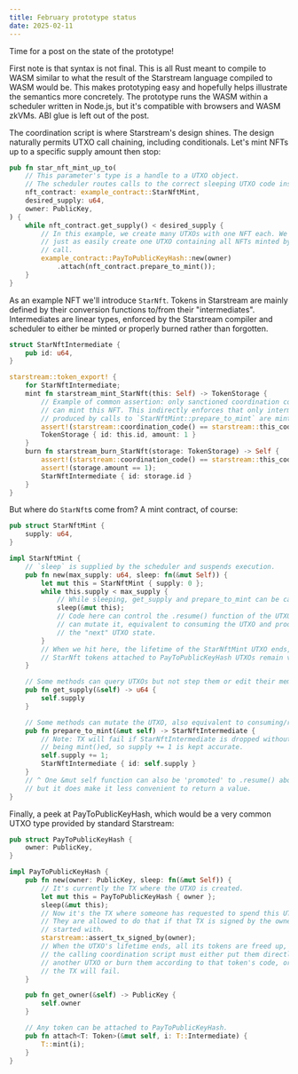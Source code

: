 ```yaml
---
title: February prototype status
date: 2025-02-11
---
```


Time for a post on the state of the prototype!

First note is that syntax is not final. This is all Rust meant to compile to WASM similar to what the result of the Starstream language compiled to WASM would be. This makes prototyping easy and hopefully helps illustrate the semantics more concretely. The prototype runs the WASM within a scheduler written in Node.js, but it's compatible with browsers and WASM zkVMs. ABI glue is left out of the post.

The coordination script is where Starstream's design shines. The design naturally permits UTXO call chaining, including conditionals. Let's mint NFTs up to a specific supply amount then stop:

```rust
pub fn star_nft_mint_up_to(
    // This parameter's type is a handle to a UTXO object.
    // The scheduler routes calls to the correct sleeping UTXO code instance.
    nft_contract: example_contract::StarNftMint,
    desired_supply: u64,
    owner: PublicKey,
) {
    while nft_contract.get_supply() < desired_supply {
        // In this example, we create many UTXOs with one NFT each. We could
        // just as easily create one UTXO containing all NFTs minted by this
        // call.
        example_contract::PayToPublicKeyHash::new(owner)
            .attach(nft_contract.prepare_to_mint());
    }
}
```

<!--truncate-->

As an example NFT we'll introduce `StarNft`. Tokens in Starstream are mainly defined by their conversion functions to/from their "intermediates". Intermediates are linear types, enforced by the Starstream compiler and scheduler to either be minted or properly burned rather than forgotten.

```rust
struct StarNftIntermediate {
    pub id: u64,
}

starstream::token_export! {
    for StarNftIntermediate;
    mint fn starstream_mint_StarNft(this: Self) -> TokenStorage {
        // Example of common assertion: only sanctioned coordination code
        // can mint this NFT. This indirectly enforces that only intermediates
        // produced by calls to `StarNftMint::prepare_to_mint` are minted.
        assert!(starstream::coordination_code() == starstream::this_code());
        TokenStorage { id: this.id, amount: 1 }
    }
    burn fn starstream_burn_StarNft(storage: TokenStorage) -> Self {
        assert!(starstream::coordination_code() == starstream::this_code());
        assert!(storage.amount == 1);
        StarNftIntermediate { id: storage.id }
    }
}
```

But where do `StarNft`s come from? A mint contract, of course:

```rust
pub struct StarNftMint {
    supply: u64,
}

impl StarNftMint {
    // `sleep` is supplied by the scheduler and suspends execution.
    pub fn new(max_supply: u64, sleep: fn(&mut Self)) {
        let mut this = StarNftMint { supply: 0 };
        while this.supply < max_supply {
            // While sleeping, get_supply and prepare_to_mint can be called.
            sleep(&mut this);
            // Code here can control the .resume() function of the UTXO, which
            // can mutate it, equivalent to consuming the UTXO and producing
            // the "next" UTXO state.
        }
        // When we hit here, the lifetime of the StarNftMint UTXO ends, but the
        // StarNft tokens attached to PayToPublicKeyHash UTXOs remain valid.
    }

    // Some methods can query UTXOs but not step them or edit their memory.
    pub fn get_supply(&self) -> u64 {
        self.supply
    }

    // Some methods can mutate the UTXO, also equivalent to consuming/remaking
    pub fn prepare_to_mint(&mut self) -> StarNftIntermediate {
        // Note: TX will fail if StarNftIntermediate is dropped without
        // being mint()ed, so supply += 1 is kept accurate.
        self.supply += 1;
        StarNftIntermediate { id: self.supply }
    }
    // ^ One &mut self function can also be 'promoted' to .resume() above,
    // but it does make it less convenient to return a value.
}
```

Finally, a peek at PayToPublicKeyHash, which would be a very common UTXO type provided by standard Starstream:

```rust
pub struct PayToPublicKeyHash {
    owner: PublicKey,
}

impl PayToPublicKeyHash {
    pub fn new(owner: PublicKey, sleep: fn(&mut Self)) {
        // It's currently the TX where the UTXO is created.
        let mut this = PayToPublicKeyHash { owner };
        sleep(&mut this);
        // Now it's the TX where someone has requested to spend this UTXO.
        // They are allowed to do that if that TX is signed by the owner we
        // started with.
        starstream::assert_tx_signed_by(owner);
        // When the UTXO's lifetime ends, all its tokens are freed up, and then
        // the calling coordination script must either put them directly into
        // another UTXO or burn them according to that token's code, or else
        // the TX will fail.
    }

    pub fn get_owner(&self) -> PublicKey {
        self.owner
    }

    // Any token can be attached to PayToPublicKeyHash.
    pub fn attach<T: Token>(&mut self, i: T::Intermediate) {
        T::mint(i);
    }
}
```
